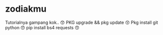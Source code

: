 # zodiakmu

Tutorialnya gampang kok..
😙 PKG upgrade && pkg update
😚 Pkg install git python
😙 pip install bs4 requests
😙
